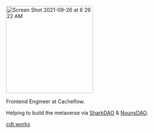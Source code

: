 <img width="238" alt="Screen Shot 2021-09-26 at 6 29 22 AM" src="https://user-images.githubusercontent.com/26611339/134804072-b3f48648-612e-4b16-a563-f6de01d070cb.png">

Frontend Engineer at Cacheflow.<br/>

Helping to build the metaverse via [SharkDAO](https://sharkdao.community/) & [NounsDAO](https://nouns.wtf/). <br/>

[cdt.works](https://cdt.works/)
